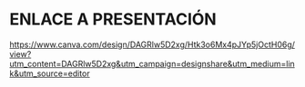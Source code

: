# ENLACE A PRESENTACIÓN 

https://www.canva.com/design/DAGRlw5D2xg/Htk3o6Mx4pJYp5jOctH06g/view?utm_content=DAGRlw5D2xg&utm_campaign=designshare&utm_medium=link&utm_source=editor
